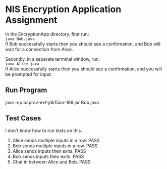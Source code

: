 # NIS Encryption Application Assignment
In the EncryptionApp directory, first run: <br>
`java Bob.java` <br>
If Bob successfully starts then you should see a confirmation, and Bob will wait for a connection from Alice.

Secondly, in a seperate terminal window, run: <br>
`java Alice.java`<br>
If Alice successfully starts then you should see a confirmation, and you will be prompted for input.

## Run Program
java -cp bcprov-ext-jdk15on-169.jar Bob.java 


## Test Cases
I don't know how to run tests on this.
1. Alice sends multiple inputs in a row. PASS
2. Bob sends multiple inputs in a row. PASS
3. Alice sends inputs then exits. PASS
4. Bob sends inputs then exits. PASS
5. Chat in between Alice and Bob. PASS
